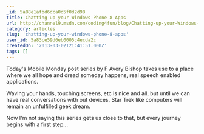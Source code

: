```yaml
---
_id: 5a88e1afbd6dca0d5f0d2d98
title: Chatting up your Windows Phone 8 Apps
url: http://channel9.msdn.com/coding4fun/blog/Chatting-up-your-Windows-Phone-8-Apps
category: articles
slug: 'chatting-up-your-windows-phone-8-apps'
user_id: 5a83ce59d6eb0005c4ecda2c
createdOn: '2013-03-02T21:41:51.000Z'
tags: []
---
```


Today's Mobile Monday post series by F Avery Bishop takes use to a place where we all hope and dread someday happens, real speech enabled applications.

Waving your hands, touching screens, etc is nice and all, but until we can have real conversations with out devices, Star Trek like computers will remain an unfulfilled geek dream.

Now I'm not saying this series gets us close to that, but every journey begins with a first step...
